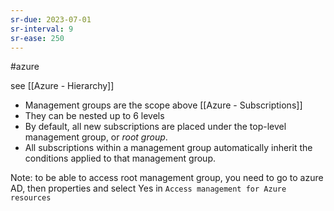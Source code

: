 ```yaml
---
sr-due: 2023-07-01
sr-interval: 9
sr-ease: 250
---
```


#azure

see [[Azure - Hierarchy]]

- Management groups are the scope above [[Azure - Subscriptions]]
- They can be nested up to 6 levels
- By default, all new subscriptions are placed under the top-level management group, or _root group_.
- All subscriptions within a management group automatically inherit the conditions applied to that management group.

Note: to be able to access root management group, you need to go to azure AD, then properties and select Yes in `Access management for Azure resources`

